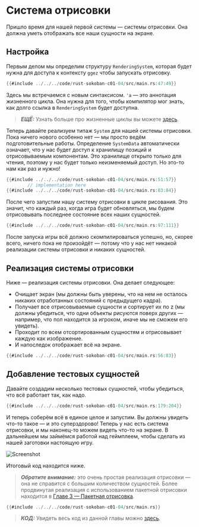 # Система отрисовки

Пришло время для нашей первой системы — системы отрисовки. Она должна уметь отображать все наши сущности на экране.

## Настройка

Первым делом мы определим структуру `RenderingSystem`, которая будет нужна для доступа к контексту `ggez` чтобы запускать отрисовку.

```rust
{{#include ../../../code/rust-sokoban-c01-04/src/main.rs:47:49}}
```

Здесь мы встречаемся с новым синтаксисом. `'a` — это аннотация жизненного цикла. Она нужна для того, чтобы компилятор мог знать, как долго ссылка в `RenderingSystem` будет доступна.

> ***ЕЩЁ:*** Узнать больше про жизненные циклы вы можете [здесь](https://doc.rust-lang.org/book/ch10-03-lifetime-syntax.html).

Теперь давайте реализуем типаж `System` для нашей системы отрисовки. Пока ничего нового особенно нет — мы просто ведём подготовительные работы. Определение `SystemData` автоматически означает, что у нас будет доступ к хранилищу позиций и отрисовываемым компонентам. Это хранилище открыто только для чтения, поэтому у нас будет только неизменяемый доступ. Но это-то нам как раз и нужно!

```rust
{{#include ../../../code/rust-sokoban-c01-04/src/main.rs:51:57}}
        // implementation here
{{#include ../../../code/rust-sokoban-c01-04/src/main.rs:83:84}}
```

После чего запустим нашу систему отрисовки в цикле рисования. Это значит, что каждый раз, когда игра будет обновляться, мы будем отрисовывать последнее состояние всех наших сущностей.

```rust
{{#include ../../../code/rust-sokoban-c01-04/src/main.rs:97:111}}
```

После запуска игры всё должно скомпилироваться успешно, но, скорее всего, ничего пока не произойдёт — потому что у нас нет никакой реализации системы отрисовки и никаких сущностей.

## Реализация системы отрисовки

Ниже — реализация системы отрисовки. Она делает следующее:

- Очищает экран (мы должны быть уверены, что на нем не осталось никаких отработанных состояний с предыдущего кадра).
- Получает все отрисовываемые сущности и сортирует их по z (мы должны убедиться, что одни объекты рисуются поверх других — например, что пол находится за игроком, иначе мы не сможем его увидеть).
- Проходит по всем отсортированным сущностям и отрисовывает каждую как изображение.
- И напоследок отображает всё на экране.

```rust
{{#include ../../../code/rust-sokoban-c01-04/src/main.rs:56:83}}
```

## Добавление тестовых сущностей

Давайте создадим несколько тестовых сущностей, чтобы убедиться, что всё работает так, как надо.

```rust
{{#include ../../../code/rust-sokoban-c01-04/src/main.rs:179:204}}
```

И теперь соберём всё в единое целое и запустим. Вы должны увидеть что-то такое — и это суперздорово! Теперь у нас есть система отрисовки, и мы наконец-то можем видеть что-то на экране. В дальнейшем мы займёмся работой над геймплеем, чтобы сделать из нашей заготовки настоящую игру.

![Screenshot](./images/rendering.png)

Итоговый код находится ниже.

> ***Обратите внимание:*** это очень простая реализация отрисовки — она не справится с большим количеством сущностей. Более продвинутая реализация с использованием пакетной отрисовки находится в [Главе 3 — Пакетная отрисовка](/c03-04-batch-rendering.html).

```rust
{{#include ../../../code/rust-sokoban-c01-04/src/main.rs}}
```

> ***КОД:*** Увидеть весь код из данной главы можно [здесь](https://github.com/iolivia/rust-sokoban/tree/master/code/rust-sokoban-c01-04).
